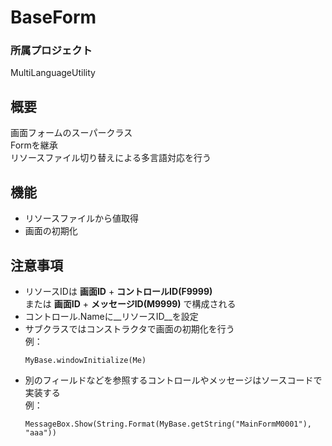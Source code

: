 # BaseForm

### 所属プロジェクト
MultiLanguageUtility

## 概要
画面フォームのスーパークラス  
Formを継承  
リソースファイル切り替えによる多言語対応を行う

## 機能
* リソースファイルから値取得
* 画面の初期化  

## 注意事項
* リソースIDは __画面ID__ + __コントロールID(F9999)__  
  または __画面ID__ + __メッセージID(M9999)__ で構成される  
 * コントロール.Nameに__リソースID__を設定  
* サブクラスではコンストラクタで画面の初期化を行う  
  例：  
  ``` vb.net
  MyBase.windowInitialize(Me)
  ```
* 別のフィールドなどを参照するコントロールやメッセージはソースコードで実装する  
  例：  
  ``` vb.net
  MessageBox.Show(String.Format(MyBase.getString("MainFormM0001"), "aaa"))
  ```
